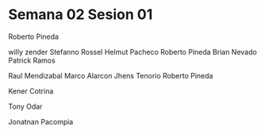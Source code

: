 # Semana 02 Sesion 01

Roberto Pineda







willy zender
Stefanno Rossel
Helmut Pacheco
Roberto Pineda 
Brian Nevado
Patrick Ramos

Raul Mendizabal
Marco Alarcon
Jhens Tenorio
Roberto Pineda

Kener Cotrina



Tony Odar



Jonatnan Pacompia 


